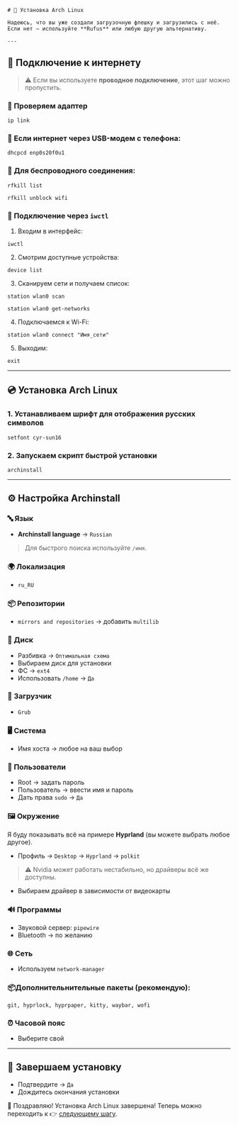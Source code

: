 ````
# 🐧 Установка Arch Linux  

Надеюсь, что вы уже создали загрузочную флешку и загрузились с неё.  
Если нет — используйте **Rufus** или любую другую альтернативу.  

---
````
## 📡 Подключение к интернету  

> ⚠️ Если вы используете **проводное подключение**, этот шаг можно пропустить.  

### 🔹 Проверяем адаптер  

````
ip link
````

### 🔹 Если интернет через USB-модем с телефона:

````
dhcpcd enp0s20f0u1
````

### 🔹 Для беспроводного соединения:

````
rfkill list
````
````
rfkill unblock wifi
````

### 🔹 Подключение через `iwctl`

1. Входим в интерфейс:

````
iwctl
````

2. Смотрим доступные устройства:

````
device list
````

3. Сканируем сети и получаем список:

````
station wlan0 scan
````
````
station wlan0 get-networks
````

4. Подключаемся к Wi-Fi:

````
station wlan0 connect "Имя_сети"
````

5. Выходим:

````
exit
````

---

## 💿 Установка Arch Linux

### 1. Устанавливаем шрифт для отображения русских символов

````
setfont cyr-sun16
````

### 2. Запускаем скрипт быстрой установки

````
archinstall
````

---

## ⚙️ Настройка Archinstall

### 🔤 Язык

* **Archinstall language** → `Russian`

> Для быстрого поиска используйте `/имя`.

### 🌍 Локализация

* `ru_RU`

### 📦 Репозитории

* `mirrors and repositories` → добавить `multilib`

### 💾 Диск

* Разбивка → `Оптимальная схема`
* Выбираем диск для установки
* ФС → `ext4`
* Использовать `/home` → `Да`

### 🔑 Загрузчик

* `Grub`

### 🖥️ Система

* Имя хоста → любое на ваш выбор

### 👤 Пользователи

* Root → задать пароль
* Пользователь → ввести имя и пароль
* Дать права `sudo` → `Да`

### 🖼️ Окружение

Я буду показывать всё на примере **Hyprland** (вы можете выбрать любое другое).

* Профиль → `Desktop` → `Hyprland` → `polkit`

> ⚠️ Nvidia может работать нестабильно, но драйверы всё же доступны.

* Выбираем драйвер в зависимости от видеокарты

### 🔊 Программы

* Звуковой сервер: `pipewire`
* Bluetooth → по желанию

### 🌐 Сеть

* Используем `network-manager`

### 📦Дополнительнительные пакеты (рекомендую):

  ````
  git, hyprlock, hyprpaper, kitty, waybar, wofi
  ````

### ⏰ Часовой пояс

* Выберите свой

---

## 🚀 Завершаем установку

* Подтвердите → `Да`
* Дождитесь окончания установки

🎉 Поздравляю! Установка Arch Linux завершена!
Теперь можно переходить к 👉 [следующему шагу](https://github.com/mrSKETH/Arch-install-guide---SKETH/tree/Первый-запуск).

````
````
